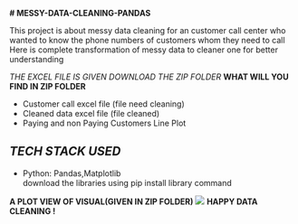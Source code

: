 
<div style="background:"blue">
  
<b># MESSY-DATA-CLEANING-PANDAS</b>
<p>This project is about messy data cleaning for an customer call center who wanted to know the phone numbers of customers whom they need to call 
Here is complete transformation of messy data to cleaner one for better understanding </p>
<i>THE EXCEL FILE IS GIVEN DOWNLOAD THE ZIP FOLDER </i>
<b>WHAT WILL YOU FIND IN ZIP FOLDER</b>
<ul>
  <li>Customer call excel file (file need cleaning) </li>
    <li>Cleaned data excel file  (file cleaned) </li>
    <li>Paying and non Paying Customers Line Plot </li>
</ul>
<h2><i>TECH STACK USED</i></h2>
<ul>
  <li>Python: Pandas,Matplotlib</li>
  download the libraries using pip install library command 
</ul>
<b>A PLOT VIEW OF VISUAL(GIVEN IN ZIP FOLDER)</b>
<img src="C:\Users\user\MyPythonProject\pnpvisual.png"/>
<b>HAPPY DATA CLEANING !</b>
</div>
